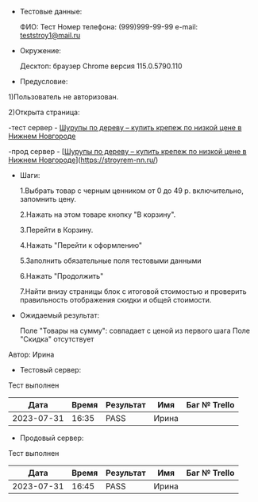 - Тестовые данные: 
  
  ФИО: Тест
  Номер телефона: (999)999-99-99
  e-mail: teststroy1@mail.ru

- Окружение: 
  
  Десктоп: браузер Chrome версия 115.0.5790.110

- Предусловие:

1)Пользователь не авторизован.

2)Открыта страница:

-тест сервер - [Шурупы по дереву – купить крепеж по низкой цене в Нижнем Новгороде](https://test2.stroyrem-nn.ru/catalog/shurupy-po-derevu)

-прод сервер - [[Шурупы по дереву – купить крепеж по низкой цене в Нижнем Новгороде](https://stroyrem-nn.ru/catalog/shurupy-po-derevu)](https://stroyrem-nn.ru/)

- Шаги:
  
  1.Выбрать товар с черным ценником от 0 до 49 р. включительно, запомнить цену. 
  
  2.Нажать на этом товаре кнопку "В корзину".
  
  3.Перейти в Корзину.
  
  4.Нажать "Перейти к оформлению"
  
  5.Заполнить обязательные поля тестовыми данными 
  
  6.Нажать "Продолжить"
  
  7.Найти внизу страницы блок с итоговой стоимостью и проверить правильность отображения скидки и общей стоимости.

  

- Ожидаемый результат:
  
  Поле "Товары на сумму": совпадает с ценой из первого шага
  Поле "Скидка" отсутствует

Автор: Ирина

- Тестовый сервер:

Тест выполнен

| Дата       | Время | Результат | Имя   | Баг № Trello |
| ---------- | ----- | --------- | ----- | ------------ |
| 2023-07-31 | 16:35 | PASS      | Ирина |              |

- Продовый сервер:

Тест выполнен

| Дата       | Время | Результат | Имя   | Баг № Trello |
| ---------- | ----- | --------- | ----- | ------------ |
| 2023-07-31 | 16:45 | PASS      | Ирина |              |
